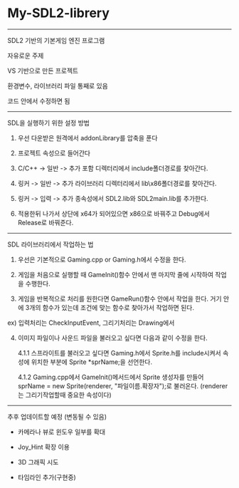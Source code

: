 # My-SDL2-librery

---------------------------

SDL2 기반의 기본게임 엔진 프로그램

자유로운 주제

VS 기반으로 만든 프로젝트

환경변수, 라이브러리 파일 통째로 있음

코드 안에서 수정하면 됨

-------------------------------

SDL을 실행하기 위한 설정 방법

1. 우선 다운받은 원격에서 addonLibrary를 압축을 푼다

2. 프로젝트 속성으로 들어간다

3. C/C++ -> 일반 -> 추가 포함 디렉터리에서 include폴더경로를 찾아간다.

4. 링커 -> 일반 -> 추가 라이브러리 디렉터리에서 lib\x86폴더경로를 찾아간다.

5. 링커 -> 입력 -> 추가 종속성에서 SDL2.lib와 SDL2main.lib를 추가한다.

6. 적용한뒤 나가서 상단에 x64가 되어있으면 x86으로 바꿔주고 Debug에서 Release로 바꿔준다.

----------------------------------

SDL 라이브러리에서 작업하는 법

1. 우선은 기본적으로 Gaming.cpp or Gaming.h에서 수정을 한다.

2. 게임을 처음으로 실행할 때 GameInit()함수 안에서 맨 마지막 줄에 시작하여 작업을 수행한다.

3. 게임을 반복적으로 처리를 원한다면 GameRun()함수 안에서 작업을 한다. 거기 안에 3개의 함수가 있는데 조건에 맞는 함수로 찾아가서 작업하면 된다.

ex) 입력처리는 CheckInputEvent, 그리기처리는 Drawing에서

4. 이미지 파일이나 사운드 파일을 불러오고 싶다면 다음과 같이 수정을 한다.
   
   4.1.1 스프라이트를 불러오고 싶다면 Gaming.h에서 Sprite.h를 include시켜서 속성에 위치한 부분에 Sprite *sprName;을 선언한다.
   
   4.1.2 Gaming.cpp에서 GameInit()메서드에서 Sprite 생성자를 만들어 sprName = new Sprite(renderer, "파일이름.확장자");로 불러온다. (renderer는 그리기작업할때 중요한 속성이다)
----------------------------------------

추후 업데이트할 예정 (변동될 수 있음)

* 카메라나 뷰로 윈도우 일부를 확대

* Joy_Hint 확장 이용

* 3D 그래픽 시도

* 타임라인 추가(구현중)
